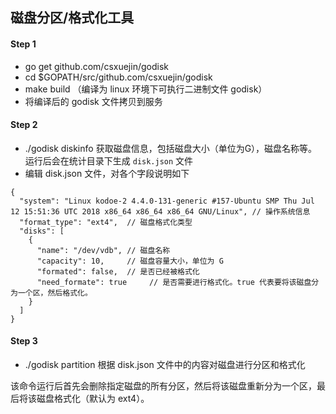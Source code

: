 ## 磁盘分区/格式化工具

#### Step 1

- go get github.com/csxuejin/godisk
- cd $GOPATH/src/github.com/csxuejin/godisk
- make build （编译为 linux 环境下可执行二进制文件 godisk）
- 将编译后的 godisk 文件拷贝到服务

#### Step 2

- ./godisk diskinfo   获取磁盘信息，包括磁盘大小（单位为G），磁盘名称等。运行后会在统计目录下生成 `disk.json` 文件
- 编辑 disk.json 文件，对各个字段说明如下
```
{
  "system": "Linux kodoe-2 4.4.0-131-generic #157-Ubuntu SMP Thu Jul 12 15:51:36 UTC 2018 x86_64 x86_64 x86_64 GNU/Linux", // 操作系统信息
  "format_type": "ext4",  // 磁盘格式化类型
  "disks": [
    {
      "name": "/dev/vdb", // 磁盘名称
      "capacity": 10,     // 磁盘容量大小，单位为 G
      "formated": false,  // 是否已经被格式化
      "need_formate": true     // 是否需要进行格式化。true 代表要将该磁盘分为一个区，然后格式化。
    }
  ]
}
```

#### Step 3
- ./godisk partition  根据 disk.json 文件中的内容对磁盘进行分区和格式化

该命令运行后首先会删除指定磁盘的所有分区，然后将该磁盘重新分为一个区，最后将该磁盘格式化（默认为 ext4）。
